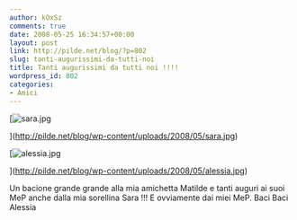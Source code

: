 ```yaml
---
author: kOxSz
comments: true
date: 2008-05-25 16:34:57+00:00
layout: post
link: http://pilde.net/blog/?p=802
slug: tanti-augurissimi-da-tutti-noi
title: Tanti augurissimi da tutti noi !!!!
wordpress_id: 802
categories:
- Amici
---
```


[![sara.jpg](http://pilde.net/blog/wp-content/uploads/2008/05/sara.jpg)


](http://pilde.net/blog/wp-content/uploads/2008/05/sara.jpg)



[![alessia.jpg](http://pilde.net/blog/wp-content/uploads/2008/05/alessia.jpg)


](http://pilde.net/blog/wp-content/uploads/2008/05/alessia.jpg)




Un bacione grande grande alla mia amichetta Matilde e tanti auguri ai suoi MeP anche dalla mia sorellina Sara !!! E ovviamente dai miei MeP. Baci Baci
Alessia 
